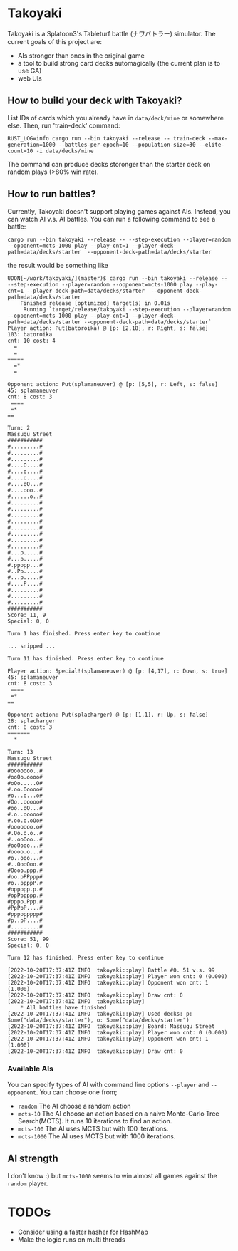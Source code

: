 # Takoyaki
Takoyaki is a Splatoon3's Tableturf battle (ナワバトラー) simulator.
The current goals of this project are:
 - AIs stronger than ones in the original game
 - a tool to build strong card decks automagically (the current plan is to use GA)
 - web UIs

## How to build your deck with Takoyaki?
List IDs of cards which you already have in `data/deck/mine` or somewhere else.
Then, run 'train-deck' command:
```
RUST_LOG=info cargo run --bin takoyaki --release -- train-deck --max-generation=1000 --battles-per-epoch=10 --population-size=30 --elite-count=10 -i data/decks/mine
```
The command can produce decks storonger than the starter deck on random plays (>80% win rate).

## How to run battles?
Currently, Takoyaki doesn't support playing games against AIs. Instead, you can watch AI v.s. AI battles.
You can run a following command to see a battle:
```
cargo run --bin takoyaki --release -- --step-execution --player=random --opponent=mcts-1000 play --play-cnt=1 --player-deck-path=data/decks/starter  --opponent-deck-path=data/decks/starter
```
the result would be something like
```
UDON[~/work/takoyaki/](master)$ cargo run --bin takoyaki --release -- --step-execution --player=random --opponent=mcts-1000 play --play-cnt=1 --player-deck-path=data/decks/starter  --opponent-deck-path=data/decks/starter
    Finished release [optimized] target(s) in 0.01s
     Running `target/release/takoyaki --step-execution --player=random --opponent=mcts-1000 play --play-cnt=1 --player-deck-path=data/decks/starter --opponent-deck-path=data/decks/starter`
Player action: Put(batoroika) @ [p: [2,18], r: Right, s: false]
103: batoroika
cnt: 10 cost: 4
  =
  =
=====
  =*
  =

Opponent action: Put(splamaneuver) @ [p: [5,5], r: Left, s: false]
45: splamaneuver
cnt: 8 cost: 3
 ====
 =*
==

Turn: 2
Massugu Street
###########
#.........#
#.........#
#.........#
#....O....#
#....o....#
#....o....#
#....oO...#
#....ooo..#
#......o..#
#.........#
#.........#
#.........#
#.........#
#.........#
#.........#
#.........#
#.........#
#...p.....#
#...p.....#
#.ppppp...#
#..Pp.....#
#...p.....#
#....P....#
#.........#
#.........#
#.........#
###########
Score: 11, 9
Special: 0, 0

Turn 1 has finished. Press enter key to continue

... snipped ...

Turn 11 has finished. Press enter key to continue

Player action: Special!(splamaneuver) @ [p: [4,17], r: Down, s: true]
45: splamaneuver
cnt: 8 cost: 3
 ====
 =*
==

Opponent action: Put(splacharger) @ [p: [1,1], r: Up, s: false]
28: splacharger
cnt: 8 cost: 3
=======
  *

Turn: 13
Massugu Street
###########
#ooooooo..#
#ooOo.oooo#
#oOo.....O#
#.oo.Ooooo#
#o...o...o#
#Oo..ooooo#
#oo..oO...#
#.o..ooooo#
#.oo.o.oOo#
#ooooooo.o#
#.Oo.o.o..#
#..ooOoo..#
#ooOooo...#
#oooo.o...#
#o..ooo...#
#..OooOoo.#
#Oooo.ppp.#
#oo.pPPppp#
#o..ppppP.#
#oppppp.p.#
#opPppppp.#
#pppp.Ppp.#
#PpPpP....#
#ppppppppp#
#p..pP....#
#.........#
###########
Score: 51, 99
Special: 0, 0

Turn 12 has finished. Press enter key to continue

[2022-10-20T17:37:41Z INFO  takoyaki::play] Battle #0. 51 v.s. 99
[2022-10-20T17:37:41Z INFO  takoyaki::play] Player won cnt: 0 (0.000)
[2022-10-20T17:37:41Z INFO  takoyaki::play] Opponent won cnt: 1 (1.000)
[2022-10-20T17:37:41Z INFO  takoyaki::play] Draw cnt: 0
[2022-10-20T17:37:41Z INFO  takoyaki::play]
    * All battles have finished
[2022-10-20T17:37:41Z INFO  takoyaki::play] Used decks: p: Some("data/decks/starter"), o: Some("data/decks/starter")
[2022-10-20T17:37:41Z INFO  takoyaki::play] Board: Massugu Street
[2022-10-20T17:37:41Z INFO  takoyaki::play] Player won cnt: 0 (0.000)
[2022-10-20T17:37:41Z INFO  takoyaki::play] Opponent won cnt: 1 (1.000)
[2022-10-20T17:37:41Z INFO  takoyaki::play] Draw cnt: 0
```

### Available AIs
You can specify types of AI with command line options `--player` and `--oppoenent`.
You can choose one from;
 - `random`
    The AI choose a random action
 - `mcts-10`
   The AI choose an action based on a naive Monte-Carlo Tree Search(MCTS). It runs 10 iterations to find an action.
 - `mcts-100`
   The AI uses MCTS but with 100 iterations.
 - `mcts-1000`
   The AI uses MCTS but with 1000 iterations.

## AI strength
I don't know :) but `mcts-1000` seems to win almost all games against the `random` player.

# TODOs
- Consider using a faster hasher for HashMap
- Make the logic runs on multi threads
